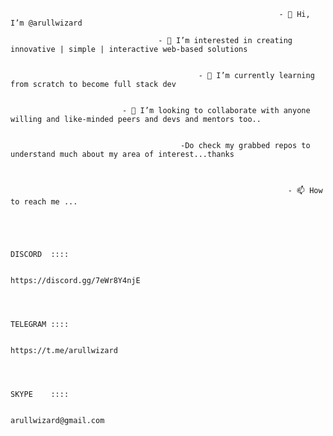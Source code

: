                                                                 
                                                                - 👋 Hi, I’m @arullwizard

                                     - 👀 I’m interested in creating innovative | simple | interactive web-based solutions

                                              
                                              - 🌱 I’m currently learning from scratch to become full stack dev

                             
                             - 💞️ I’m looking to collaborate with anyone willing and like-minded peers and devs and mentors too..
                              
                                          
                                          -Do check my grabbed repos to understand much about my area of interest...thanks

                                                                  
                                                                  
                                                                  - 📫 How to reach me ...
      
      
      
      
                                                                        DISCORD  ::::
      
                                                             https://discord.gg/7eWr8Y4njE
      
      
      
                                                                       TELEGRAM ::::
      
                                                                https://t.me/arullwizard
                                                                
                                                                
                                                                
                                                                        SKYPE    ::::
                                                                       
                                                                arullwizard@gmail.com
      
      
          
